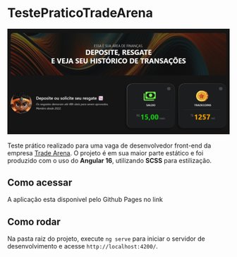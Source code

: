 # TestePraticoTradeArena

![Tela da aplicação](tela_da_aplicacao.png)

Teste prático realizado para uma vaga de desenvolvedor front-end da empresa [Trade Arena](https://www.tradearena.com.br/). O projeto é em sua maior parte estático e foi produzido com o uso do **Angular 16**, utilizando **SCSS** para estilização.

## Como acessar
A aplicação esta disponivel pelo Github Pages no link 

## Como rodar

Na pasta raiz do projeto, execute `ng serve` para iniciar o servidor de desenvolvimento e acesse `http://localhost:4200/`.
